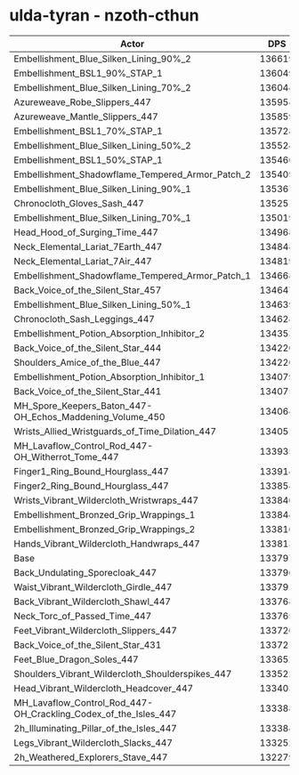 # ulda-tyran - nzoth-cthun
| Actor | DPS | Increase |
|---|:---:|:---:|
|Embellishment_Blue_Silken_Lining_90%_2|136619|2.11%|
|Embellishment_BSL1_90%_STAP_1|136049|1.68%|
|Embellishment_Blue_Silken_Lining_70%_2|136044|1.68%|
|Azureweave_Robe_Slippers_447|135954|1.61%|
|Azureweave_Mantle_Slippers_447|135859|1.54%|
|Embellishment_BSL1_70%_STAP_1|135728|1.44%|
|Embellishment_Blue_Silken_Lining_50%_2|135524|1.29%|
|Embellishment_BSL1_50%_STAP_1|135466|1.25%|
|Embellishment_Shadowflame_Tempered_Armor_Patch_2|135409|1.20%|
|Embellishment_Blue_Silken_Lining_90%_1|135367|1.17%|
|Chronocloth_Gloves_Sash_447|135251|1.09%|
|Embellishment_Blue_Silken_Lining_70%_1|135019|0.91%|
|Head_Hood_of_Surging_Time_447|134968|0.88%|
|Neck_Elemental_Lariat_7Earth_447|134848|0.79%|
|Neck_Elemental_Lariat_7Air_447|134819|0.76%|
|Embellishment_Shadowflame_Tempered_Armor_Patch_1|134668|0.65%|
|Back_Voice_of_the_Silent_Star_457|134647|0.64%|
|Embellishment_Blue_Silken_Lining_50%_1|134639|0.63%|
|Chronocloth_Sash_Leggings_447|134624|0.62%|
|Embellishment_Potion_Absorption_Inhibitor_2|134353|0.42%|
|Back_Voice_of_the_Silent_Star_444|134220|0.32%|
|Shoulders_Amice_of_the_Blue_447|134220|0.32%|
|Embellishment_Potion_Absorption_Inhibitor_1|134079|0.21%|
|Back_Voice_of_the_Silent_Star_441|134075|0.21%|
|MH_Spore_Keepers_Baton_447-OH_Echos_Maddening_Volume_450|134064|0.20%|
|Wrists_Allied_Wristguards_of_Time_Dilation_447|134051|0.19%|
|MH_Lavaflow_Control_Rod_447-OH_Witherrot_Tome_447|133935|0.10%|
|Finger1_Ring_Bound_Hourglass_447|133914|0.09%|
|Finger2_Ring_Bound_Hourglass_447|133854|0.04%|
|Wrists_Vibrant_Wildercloth_Wristwraps_447|133846|0.04%|
|Embellishment_Bronzed_Grip_Wrappings_1|133844|0.04%|
|Embellishment_Bronzed_Grip_Wrappings_2|133816|0.01%|
|Hands_Vibrant_Wildercloth_Handwraps_447|133813|0.01%|
|Base|133797|0.00%|
|Back_Undulating_Sporecloak_447|133796|0.00%|
|Waist_Vibrant_Wildercloth_Girdle_447|133791|0.00%|
|Back_Vibrant_Wildercloth_Shawl_447|133768|-0.02%|
|Neck_Torc_of_Passed_Time_447|133765|-0.02%|
|Feet_Vibrant_Wildercloth_Slippers_447|133726|-0.05%|
|Back_Voice_of_the_Silent_Star_431|133721|-0.06%|
|Feet_Blue_Dragon_Soles_447|133652|-0.11%|
|Shoulders_Vibrant_Wildercloth_Shoulderspikes_447|133522|-0.21%|
|Head_Vibrant_Wildercloth_Headcover_447|133403|-0.29%|
|MH_Lavaflow_Control_Rod_447-OH_Crackling_Codex_of_the_Isles_447|133388|-0.31%|
|2h_Illuminating_Pillar_of_the_Isles_447|133384|-0.31%|
|Legs_Vibrant_Wildercloth_Slacks_447|133252|-0.41%|
|2h_Weathered_Explorers_Stave_447|132279|-1.13%|
